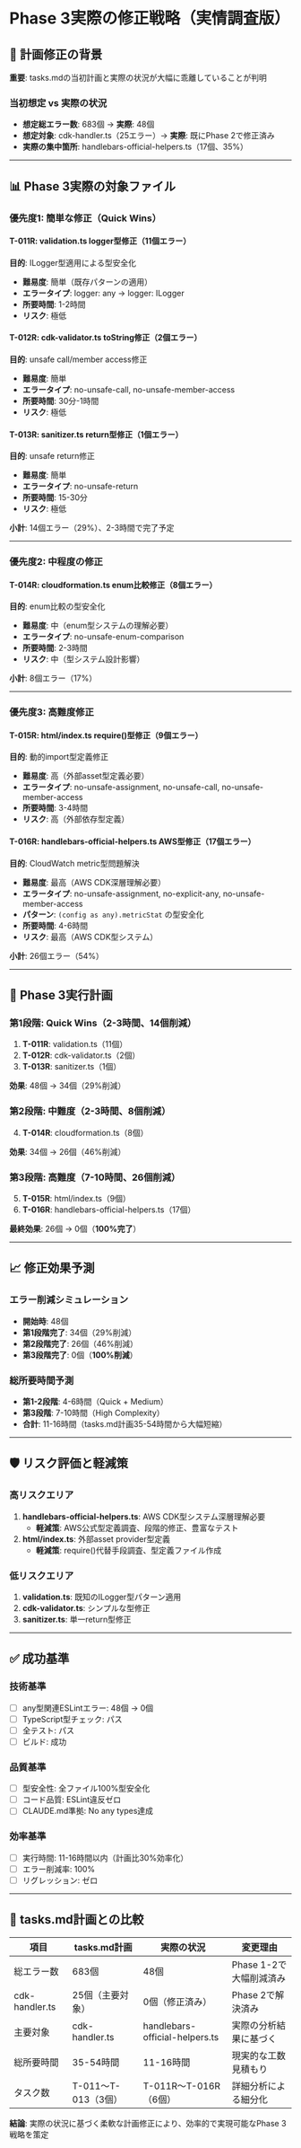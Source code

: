 # Phase 3実際の修正戦略（実情調査版）

## 🚨 計画修正の背景
**重要**: tasks.mdの当初計画と実際の状況が大幅に乖離していることが判明

### 当初想定 vs 実際の状況
- **想定総エラー数**: 683個 → **実際**: 48個
- **想定対象**: cdk-handler.ts（25エラー）→ **実際**: 既にPhase 2で修正済み
- **実際の集中箇所**: handlebars-official-helpers.ts（17個、35%）

---

## 📊 Phase 3実際の対象ファイル

### 優先度1: 簡単な修正（Quick Wins）
#### T-011R: validation.ts logger型修正（11個エラー）
**目的**: ILogger型適用による型安全化
- **難易度**: 簡単（既存パターンの適用）
- **エラータイプ**: logger: any → logger: ILogger
- **所要時間**: 1-2時間
- **リスク**: 極低

#### T-012R: cdk-validator.ts toString修正（2個エラー）
**目的**: unsafe call/member access修正
- **難易度**: 簡単
- **エラータイプ**: no-unsafe-call, no-unsafe-member-access
- **所要時間**: 30分-1時間  
- **リスク**: 極低

#### T-013R: sanitizer.ts return型修正（1個エラー）
**目的**: unsafe return修正
- **難易度**: 簡単
- **エラータイプ**: no-unsafe-return
- **所要時間**: 15-30分
- **リスク**: 極低

**小計**: 14個エラー（29%）、2-3時間で完了予定

---

### 優先度2: 中程度の修正
#### T-014R: cloudformation.ts enum比較修正（8個エラー）
**目的**: enum比較の型安全化
- **難易度**: 中（enum型システムの理解必要）
- **エラータイプ**: no-unsafe-enum-comparison
- **所要時間**: 2-3時間
- **リスク**: 中（型システム設計影響）

**小計**: 8個エラー（17%）

---

### 優先度3: 高難度修正
#### T-015R: html/index.ts require()型修正（9個エラー）
**目的**: 動的import型定義修正
- **難易度**: 高（外部asset型定義必要）
- **エラータイプ**: no-unsafe-assignment, no-unsafe-call, no-unsafe-member-access
- **所要時間**: 3-4時間
- **リスク**: 高（外部依存型定義）

#### T-016R: handlebars-official-helpers.ts AWS型修正（17個エラー）
**目的**: CloudWatch metric型問題解決
- **難易度**: 最高（AWS CDK深層理解必要）
- **エラータイプ**: no-unsafe-assignment, no-explicit-any, no-unsafe-member-access
- **パターン**: `(config as any).metricStat` の型安全化
- **所要時間**: 4-6時間
- **リスク**: 最高（AWS CDK型システム）

**小計**: 26個エラー（54%）

---

## 🎯 Phase 3実行計画

### 第1段階: Quick Wins（2-3時間、14個削減）
1. **T-011R**: validation.ts（11個）
2. **T-012R**: cdk-validator.ts（2個）
3. **T-013R**: sanitizer.ts（1個）

**効果**: 48個 → 34個（29%削減）

### 第2段階: 中難度（2-3時間、8個削減）  
4. **T-014R**: cloudformation.ts（8個）

**効果**: 34個 → 26個（46%削減）

### 第3段階: 高難度（7-10時間、26個削減）
5. **T-015R**: html/index.ts（9個）
6. **T-016R**: handlebars-official-helpers.ts（17個）

**最終効果**: 26個 → 0個（**100%完了**）

---

## 📈 修正効果予測

### エラー削減シミュレーション
- **開始時**: 48個
- **第1段階完了**: 34個（29%削減）
- **第2段階完了**: 26個（46%削減） 
- **第3段階完了**: 0個（**100%削減**）

### 総所要時間予測
- **第1-2段階**: 4-6時間（Quick + Medium）
- **第3段階**: 7-10時間（High Complexity）
- **合計**: 11-16時間（tasks.md計画35-54時間から大幅短縮）

---

## 🛡️ リスク評価と軽減策

### 高リスクエリア
1. **handlebars-official-helpers.ts**: AWS CDK型システム深層理解必要
   - **軽減策**: AWS公式型定義調査、段階的修正、豊富なテスト
2. **html/index.ts**: 外部asset provider型定義
   - **軽減策**: require()代替手段調査、型定義ファイル作成

### 低リスクエリア  
1. **validation.ts**: 既知のILogger型パターン適用
2. **cdk-validator.ts**: シンプルな型修正
3. **sanitizer.ts**: 単一return型修正

---

## ✅ 成功基準

### 技術基準
- [ ] any型関連ESLintエラー: 48個 → 0個
- [ ] TypeScript型チェック: パス
- [ ] 全テスト: パス
- [ ] ビルド: 成功

### 品質基準
- [ ] 型安全性: 全ファイル100%型安全化
- [ ] コード品質: ESLint違反ゼロ
- [ ] CLAUDE.md準拠: No any types達成

### 効率基準  
- [ ] 実行時間: 11-16時間以内（計画比30%効率化）
- [ ] エラー削減率: 100%
- [ ] リグレッション: ゼロ

---

## 📝 tasks.md計画との比較

| 項目 | tasks.md計画 | 実際の状況 | 変更理由 |
|------|-------------|-----------|----------|
| 総エラー数 | 683個 | 48個 | Phase 1-2で大幅削減済み |
| cdk-handler.ts | 25個（主要対象） | 0個（修正済み） | Phase 2で解決済み |
| 主要対象 | cdk-handler.ts | handlebars-official-helpers.ts | 実際の分析結果に基づく |
| 総所要時間 | 35-54時間 | 11-16時間 | 現実的な工数見積もり |
| タスク数 | T-011～T-013（3個） | T-011R～T-016R（6個） | 詳細分析による細分化 |

**結論**: 実際の状況に基づく柔軟な計画修正により、効率的で実現可能なPhase 3戦略を策定